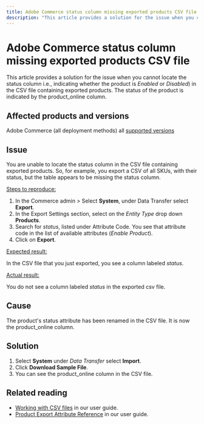 ```yaml
---
title: Adobe Commerce status column missing exported products CSV file 
description: "This article provides a solution for the issue when you cannot locate the status column i.e., indicating whether the product is *Enabled* or *Disabled*) in the CSV file containing exported products."
---
```


# Adobe Commerce status column missing exported products CSV file 

This article provides a solution for the issue when you cannot locate the status column i.e., indicating whether the product is *Enabled* or *Disabled*) in the CSV file containing exported products. The status of the product is indicated by the product_online column.

## Affected products and versions

Adobe Commerce (all deployment methods) all [supported versions](https://www.adobe.com/content/dam/cc/en/legal/terms/enterprise/pdfs/Adobe-Commerce-Software-Lifecycle-Policy.pdf)

## Issue

You are unable to locate the status column in the CSV file containing exported products. So, for example, you export a CSV of all SKUs, with their status, but the table appears to be missing the status column. 

<u>Steps to reproduce:</u>

1. In the Commerce admin > Select **System**, under Data Transfer select **Export**.
1. In the Export Settings section, select on the *Entity Type* drop down **Products**.
1. Search for *status*, listed under Attribute Code. You see that attribute code in the list of available attributes (*Enable Product*).
1. Click on **Export**.

<u>Expected result:</u>

In the CSV file that you just exported, you see a column labeled *status*.

<u>Actual result:</u>

You do not see a column labeled *status* in the exported csv file.  

## Cause

The product's status attribute has been renamed in the CSV file. It is now the product_online column.

## Solution

1. Select **System** under *Data Transfer* select **Import**.
1. Click **Download Sample File**.
1. You can see the product_online column in the CSV file.

## Related reading

* [Working with CSV files](https://docs.magento.com/user-guide/system/data-csv.html) in our user guide.
* [Product Export Attribute Reference](https://docs.magento.com/user-guide/system/data-attributes-product.html) in our user guide.
